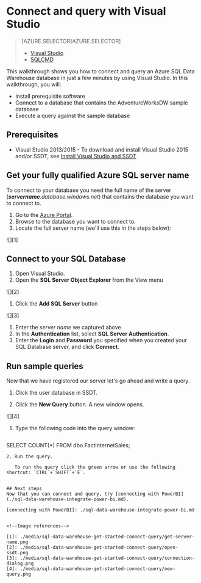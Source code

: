 <properties
   pageTitle="Get started: Connect to Azure SQL Data Warehouse | Microsoft Azure"
   description="Get started with connecting to SQL Data Warehouse and running some queries."
   services="sql-data-warehouse"
   documentationCenter="NA"
   authors="twounder"
   manager="barbkess"
   editor=""/>

<tags
   ms.service="sql-data-warehouse"
   ms.devlang="NA"
   ms.topic="get-started-article"
   ms.tgt_pltfrm="NA"
   ms.workload="data-services"
   ms.date="01/07/2016"
   ms.author="mausher;barbkess;sonyama"/>

# Connect and query with Visual Studio
> [AZURE.SELECTOR]AZURE.SELECTOR]
> 
> * [Visual Studio](sql-data-warehouse-get-started-connect.md)
> * [SQLCMD](sql-data-warehouse-get-started-connect-sqlcmd.md)
> 
> 
This walkthrough shows you how to connect and query an Azure SQL Data Warehouse database in just a few minutes by using Visual Studio. In this walkthrough, you will:

* Install prerequisite software
* Connect to a database that contains the AdventureWorksDW sample database
* Execute a query against the sample database  

## Prerequisites
* Visual Studio 2013/2015 - To download and install Visual Studio 2015 and/or SSDT, see [Install Visual Studio and SSDT](sql-data-warehouse-install-visual-studio.md)

## Get your fully qualified Azure SQL server name
To connect to your database you need the full name  of the server (***servername**.database.windows.net*) that contains the database you want to connect to.

1. Go to the [Azure Portal](https://portal.azure.com).
2. Browse to the database you want to connect to.
3. Locate the full server name (we'll use this in the steps below):

![][1]

## Connect to your SQL Database
1. Open Visual Studio.
2. Open the **SQL Server Object Explorer** from the View menu

![][2]

1. Click the **Add SQL Server** button

![][3]

1. Enter the *server name* we captured above
2. In the **Authentication** list, select **SQL Server Authentication**.
3. Enter the **Login** and **Password** you specified when you created your SQL Database server, and click **Connect**.

## Run sample queries
Now that we have registered our server let's go ahead and write a query.

1. Click the user database in SSDT.

2. Click the **New Query** button. A new window opens.


![][4]

1. Type the following code into the query window:

    ```
 SELECT COUNT(*) FROM dbo.FactInternetSales;
 ```
2. Run the query.

    To run the query click the green arrow or use the following shortcut: `CTRL`+`SHIFT`+`E`.


## Next steps
Now that you can connect and query, try [connecting with PowerBI](./sql-data-warehouse-integrate-power-bi.md).

[connecting with PowerBI]: ./sql-data-warehouse-integrate-power-bi.md  


<!--Image references-->

[1]: ./media/sql-data-warehouse-get-started-connect-query/get-server-name.png
[2]: ./media/sql-data-warehouse-get-started-connect-query/open-ssdt.png
[3]: ./media/sql-data-warehouse-get-started-connect-query/connection-dialog.png
[4]: ./media/sql-data-warehouse-get-started-connect-query/new-query.png